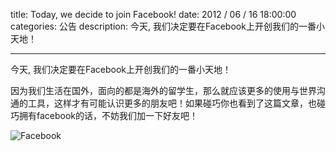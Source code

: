 title: Today, we decide to join Facebook!
date: 2012 / 06 / 16 18:00:00
categories: 公告
description: 今天, 我们决定要在Facebook上开创我们的一番小天地！

---

今天, 我们决定要在Facebook上开创我们的一番小天地！

因为我们生活在国外，面向的都是海外的留学生，那么就应该更多的使用与世界沟通的工具，这样才有可能认识更多的朋友吧！如果碰巧你也看到了这篇文章，也碰巧拥有facebook的话，不妨我们加一下好友吧！ 

![Facebook](http://wx1.sinaimg.cn/mw690/a9a40e85gy1fgey8u09y6j20e80e83yz.jpg)